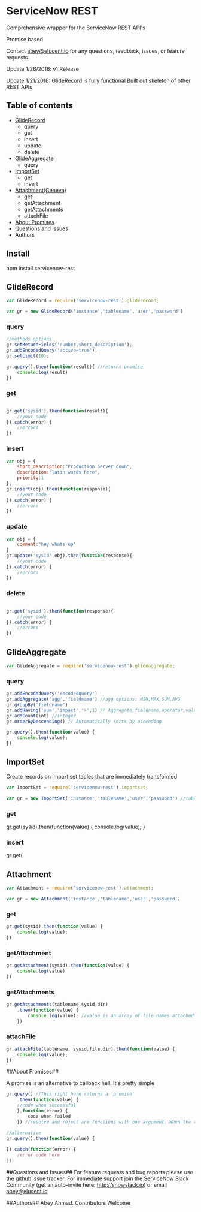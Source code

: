 ServiceNow REST
===============
Comprehensive wrapper for the ServiceNow REST API's

Promise based

Contact abey@elucent.io for any questions, feedback, issues, or feature requests.

Update 1/26/2016:
v1 Release


Update 1/21/2016:
GlideRecord is fully functional
Built out skeleton of other REST APIs



## Table of contents ##
- [GlideRecord](##gliderecord)
  - query
  - get
  - insert
  - update
  - delete
- [GlideAggregate](##glideaggregate)
  - query
- [ImportSet](##importset)
  - get
  - insert
- [Attachment(Geneva)](##attachment)
  - get
  - getAttachment
  - getAttachments
  - attachFile
- [About Promises](##aboutpromises)
- Questions and Issues
- Authors
<!-- - [IdentifyReconcile(Geneva)](##identifyreconcile)
- [RoleInheritance(Geneva)](##roleinheritance) -->



## Install ##

npm install servicenow-rest

## GlideRecord ##
```javascript
var GlideRecord = require('servicenow-rest').gliderecord;

var gr = new GlideRecord('instance','tablename','user','password')
```

### query ###
```javascript
//methods options
gr.setReturnFields('number,short_description');
gr.addEncodedQuery('active=true');
gr.setLimit(10);

gr.query().then(function(result){ //returns promise
	console.log(result)
})
```
### get ###
```javascript

gr.get('sysid').then(function(result){
	//your code
}).catch(error) {
	//errors
})
```
### insert ###
```javascript
var obj = {
	short_description:"Production Server down",
	description:"latin words here",
	priority:1
};
gr.insert(obj).then(function(response){
	//your code
}).catch(error) {
	//errors
})
```
### update ###
```javascript
var obj = {
	comment:"hey whats up"
}
gr.update('sysid',obj).then(function(response){
	//your code
}).catch(error) {
	//errors
})
```
### delete ###
```javascript

gr.get('sysid').then(function(response){
	//your code
}).catch(error) {
	//errors
})
```

## GlideAggregate ##
```javascript
var GlideAggregate = require('servicenow-rest').glideaggregate;
```
### query ###
```javascript
gr.addEncodedQuery('encodedquery')
gr.addAggregate('agg','fieldname') //agg options: MIN,MAX,SUM,AVG
gr.groupBy('fieldname')
gr.addHaving('sum','impact','>',1) // Aggregate,fieldname,operator,value
gr.addCount(int) //integer
gr.orderByDescending() // Automatically sorts by ascending

gr.query().then(function(value) {
	console.log(value);
})
```
## ImportSet ##

Create records on import set tables that are immediately transformed

```javascript
var ImportSet = require('servicenow-rest').importset;

var gr = new ImportSet('instance','tablename','user','password') //tablename should be the import table here
```
### get ###

gr.get(sysid).then(function(value) {
    console.log(value);
}
### insert ###
gr.get(



## Attachment ##
```javascript
var Attachment = require('servicenow-rest').attachment;

var gr = new Attachment('instance','tablename','user','password')
```
### get ###
```javascript
gr.get(sysid).then(function(value) {
	console.log(value);
})
```
### getAttachment ###
```javascript
gr.getAttachment(sysid).then(function(value) {
	console.log(value)
})
```
### getAttachments ###
```javascript
gr.getAttachments(tablename,sysid,dir)
    .then(function(value) {
        console.log(value); //value is an array of file names attached
    })
```
### attachFile ###
```javascript
gr.attachFile(tablename, sysid,file,dir).then(function(value) {
    console.log(value);
});
```





##About Promises##

A promise is an alternative to callback hell. It's pretty simple

```javascript
gr.query() //This right here returns a 'promise'
	.then(function(value) {
	//code when successful
	},function(error) {
		code when failed
	}) //resolve and reject are functions with one argument. When the request succeeds, the resolve function is called. When it fails, the reject function is called

//alternative
gr.query().then(function(value) {
	
}).catch(function(error) {
	/error code here
})
```
##Questions and Issues##
For feature requests and bug reports please use the github issue tracker. For immediate support join the ServiceNow Slack Community (get an auto-invite here: http://snowslack.io) or email abey@elucent.io

##Authors##
Abey Ahmad.
Contributors Welcome



<!-- ## IdentifyReconcile ##
```javascript
var IdentifyReconcile = require('servicenow-rest').idreconcile;

var gr = new IdentifyReconcile('instance','tablename','user','password')
```
```
###insert###
```javascript

```

## RoleInheritance ##
```javascript
var RoleInheritance = require('servicenow-rest').userrole

var gr = new RoleInheritance('instance','tablename','user','password')
```

###get###
```javascript -->